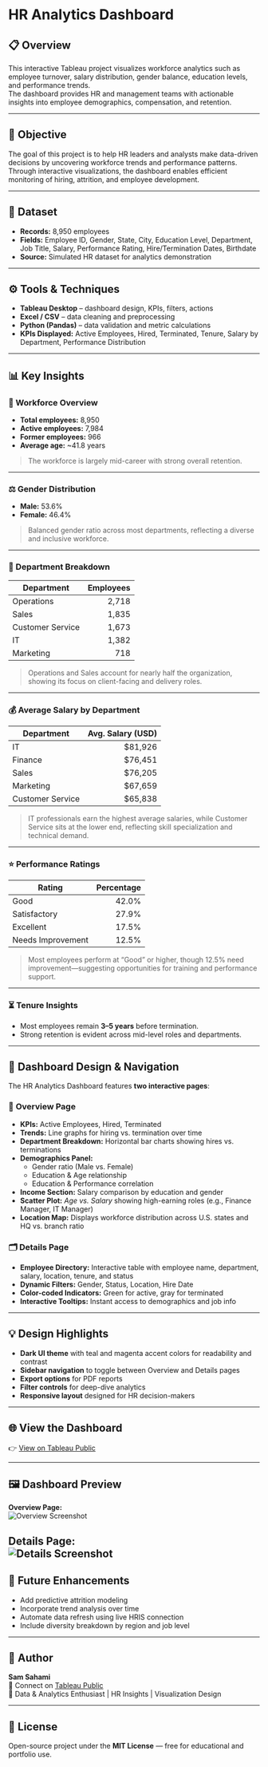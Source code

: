 # HR Analytics Dashboard

## 📋 Overview  
This interactive Tableau project visualizes workforce analytics such as employee turnover, salary distribution, gender balance, education levels, and performance trends.  
The dashboard provides HR and management teams with actionable insights into employee demographics, compensation, and retention.

---

## 🎯 Objective  
The goal of this project is to help HR leaders and analysts make data-driven decisions by uncovering workforce trends and performance patterns.  
Through interactive visualizations, the dashboard enables efficient monitoring of hiring, attrition, and employee development.

---

## 🧩 Dataset  
- **Records:** 8,950 employees  
- **Fields:** Employee ID, Gender, State, City, Education Level, Department, Job Title, Salary, Performance Rating, Hire/Termination Dates, Birthdate  
- **Source:** Simulated HR dataset for analytics demonstration  

---

## ⚙️ Tools & Techniques  
- **Tableau Desktop** – dashboard design, KPIs, filters, actions  
- **Excel / CSV** – data cleaning and preprocessing  
- **Python (Pandas)** – data validation and metric calculations  
- **KPIs Displayed:** Active Employees, Hired, Terminated, Tenure, Salary by Department, Performance Distribution  

---

## 📊 Key Insights  

### 👥 Workforce Overview  
- **Total employees:** 8,950  
- **Active employees:** 7,984  
- **Former employees:** 966  
- **Average age:** ~41.8 years  
> The workforce is largely mid-career with strong overall retention.

---

### ⚖️ Gender Distribution  
- **Male:** 53.6%  
- **Female:** 46.4%  
> Balanced gender ratio across most departments, reflecting a diverse and inclusive workforce.

---

### 🏢 Department Breakdown  
| Department | Employees |
|-------------|------------:|
| Operations | 2,718 |
| Sales | 1,835 |
| Customer Service | 1,673 |
| IT | 1,382 |
| Marketing | 718 |

> Operations and Sales account for nearly half the organization, showing its focus on client-facing and delivery roles.

---

### 💰 Average Salary by Department  
| Department | Avg. Salary (USD) |
|-------------|------------------:|
| IT | $81,926 |
| Finance | $76,451 |
| Sales | $76,205 |
| Marketing | $67,659 |
| Customer Service | $65,838 |

> IT professionals earn the highest average salaries, while Customer Service sits at the lower end, reflecting skill specialization and technical demand.

---

### ⭐ Performance Ratings  
| Rating | Percentage |
|---------|-------------:|
| Good | 42.0% |
| Satisfactory | 27.9% |
| Excellent | 17.5% |
| Needs Improvement | 12.5% |

> Most employees perform at “Good” or higher, though 12.5% need improvement—suggesting opportunities for training and performance support.

---

### ⏳ Tenure Insights  
- Most employees remain **3–5 years** before termination.  
- Strong retention is evident across mid-level roles and departments.

---

## 🎨 Dashboard Design & Navigation  

The HR Analytics Dashboard features **two interactive pages**:  

### 🧭 **Overview Page**
- **KPIs:** Active Employees, Hired, Terminated  
- **Trends:** Line graphs for hiring vs. termination over time  
- **Department Breakdown:** Horizontal bar charts showing hires vs. terminations  
- **Demographics Panel:**  
  - Gender ratio (Male vs. Female)  
  - Education & Age relationship  
  - Education & Performance correlation  
- **Income Section:** Salary comparison by education and gender  
- **Scatter Plot:** *Age vs. Salary* showing high-earning roles (e.g., Finance Manager, IT Manager)  
- **Location Map:** Displays workforce distribution across U.S. states and HQ vs. branch ratio  

### 🗂 **Details Page**
- **Employee Directory:** Interactive table with employee name, department, salary, location, tenure, and status  
- **Dynamic Filters:** Gender, Status, Location, Hire Date  
- **Color-coded Indicators:** Green for active, gray for terminated  
- **Interactive Tooltips:** Instant access to demographics and job info  

---

## 💡 Design Highlights  
- **Dark UI theme** with teal and magenta accent colors for readability and contrast  
- **Sidebar navigation** to toggle between Overview and Details pages  
- **Export options** for PDF reports  
- **Filter controls** for deep-dive analytics  
- **Responsive layout** designed for HR decision-makers  

---

## 🌐 View the Dashboard  
👉 [View on Tableau Public](https://public.tableau.com/app/profile/sam.sahami6751/viz/HRAnalyticsDashboard_17614168489320/HRDetails)

---

## 🖼️ Dashboard Preview  
**Overview Page:**  
![Overview Screenshot](overview.png) 

**Details Page:**  
![Details Screenshot](details.png)
---

## 🚀 Future Enhancements  
- Add predictive attrition modeling  
- Incorporate trend analysis over time  
- Automate data refresh using live HRIS connection  
- Include diversity breakdown by region and job level  

---

## 👤 Author  
**Sam Sahami**  
📧 Connect on [Tableau Public](https://public.tableau.com/app/profile/sam.sahami6751)  
💼 Data & Analytics Enthusiast | HR Insights | Visualization Design  

---

## 🪪 License  
Open-source project under the **MIT License** — free for educational and portfolio use.
